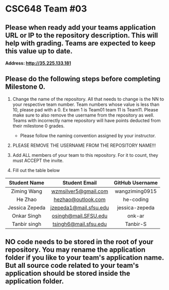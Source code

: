 # CSC648 Team #03

## Please when ready add your teams application URL or IP to the repository description. This will help with grading. Teams are expected to keep this value up to date.

<strong>Address: http://35.225.133.181</strong>

## Please do the following steps before completing Milestone 0.
1. Change the name of the repository. All that needs to change is the NN to your respective team number. Team numbers whose value is less than 10, please pad with a 0. Ex team 1 is Team01 team 11 is Team11. Please make sure to also remove the username from the repository as well. Teams with incorrectly name repository will have points deducted from their milestone 0 grades.
      - Please follow the naming convention assigned by your instructor.

1. PLEASE REMOVE THE USERNAME FROM THE REPOSITORY NAME!!!

2. Add ALL members of your team to this repository. For it to count, they must ACCEPT the invite.

3. Fill out the table below


| Student Name | Student Email | GitHub Username |
|    :---:     |     :---:     |     :---:       |
| Ziming Wang | wzmsilver5@gmail.com | wangziming0915 |
| He Zhao |hezhao@outlook.com |he-coding    |
| Jessica Zepeda | jzepeda1@mail.sfsu.edu |  jessica-zepeda |
| Onkar Singh    | osingh@mail.SFSU.edu   | onk-ar         |
| Tanbir singh      |tsingh6@mail.sfsu.edu  | Tanbir-S                |


## NO code needs to be stored in the root of your repository. You may rename the application folder if you like to your team's application name. But all source code related to your team's application should be stored inside the application folder.
